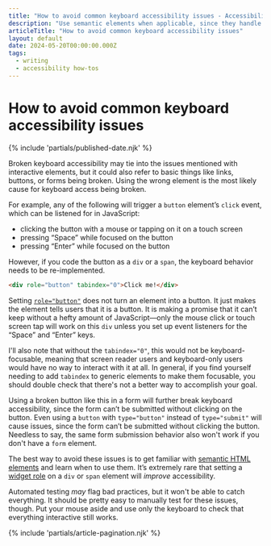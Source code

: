 ```yaml
---
title: "How to avoid common keyboard accessibility issues - Accessibility how-tos - Writing - Dustin Whisman"
description: "Use semantic elements when applicable, since they handle keyboard interactions by default. Use only your keyboard while testing your interface to make sure everything functions."
articleTitle: "How to avoid common keyboard accessibility issues"
layout: default
date: 2024-05-20T00:00:00.000Z
tags:
  - writing
  - accessibility how-tos
---
```


# How to avoid common keyboard accessibility issues

{% include 'partials/published-date.njk' %}

Broken keyboard accessibility may tie into the issues mentioned with interactive elements, but it could also refer to basic things like links, buttons, or forms being broken. Using the wrong element is the most likely cause for keyboard access being broken.

For example, any of the following will trigger a `button` element’s `click` event, which can be listened for in JavaScript:

- clicking the button with a mouse or tapping on it on a touch screen
- pressing “Space” while focused on the button
- pressing “Enter” while focused on the button

However, if you code the button as a `div` or a `span`, the keyboard behavior needs to be re-implemented.

```html
<div role="button" tabindex="0">Click me!</div>
```

Setting [`role="button"`](https://developer.mozilla.org/en-US/docs/Web/Accessibility/ARIA/Roles/button_role) does not turn an element into a button. It just makes the element tells users that it is a button. It is making a promise that it can’t keep without a hefty amount of JavaScript—only the mouse click or touch screen tap will work on this `div` unless you set up event listeners for the “Space” and “Enter” keys.

I'll also note that without the `tabindex="0"`, this would not be keyboard-focusable, meaning that screen reader users and keyboard-only users would have no way to interact with it at all. In general, if you find yourself needing to add `tabindex` to generic elements to make them focusable, you should double check that there's not a better way to accomplish your goal.

Using a broken button like this in a form will further break keyboard accessibility, since the form can’t be submitted without clicking on the button. Even using a `button` with `type="button"` instead of `type="submit"` will cause issues, since the form can’t be submitted without clicking the button. Needless to say, the same form submission behavior also won't work if you don't have a `form` element.

The best way to avoid these issues is to get familiar with [semantic HTML elements](https://developer.mozilla.org/en-US/docs/Web/HTML/Element) and learn when to use them. It’s extremely rare that setting a [widget role](https://developer.mozilla.org/en-US/docs/Web/Accessibility/ARIA/Roles#2._widget_roles) on a `div` or `span` element will _improve_ accessibility.

Automated testing _may_ flag bad practices, but it won't be able to catch everything. It should be pretty easy to manually test for these issues, though. Put your mouse aside and use only the keyboard to check that everything interactive still works.

{% include 'partials/article-pagination.njk' %}
